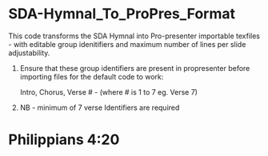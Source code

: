# SDA-Hymnal_To_ProPres_Format
 This code transforms the SDA Hymnal into Pro-presenter importable texfiles - with editable group idenitifiers and maximum number of lines per slide adjustability.

1) Ensure that these group identifiers are present in propresenter before importing files for the default code to work:

   Intro, 
   Chorus, 
   Verse # - (where # is 1 to 7 eg. Verse 7)
 
2) NB - minimum of 7 verse Identifiers are required 

# Philippians 4:20 
